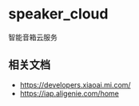 # speaker_cloud
智能音箱云服务

## 相关文档

- https://developers.xiaoai.mi.com/
- https://iap.aligenie.com/home